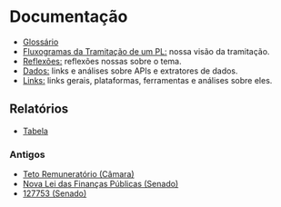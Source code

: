 Documentação
============

- [Glossário](glossario.md)
- [Fluxogramas da Tramitação de um PL:](flowchart-tramitacao-vertical.png) nossa visão da tramitação.
- [Reflexões:](reflexoes.md) reflexões nossas sobre o tema.
- [Dados:](dados.md) links e análises sobre APIs e extratores de dados.
- [Links:](links.md) links gerais, plataformas, ferramentas e análises sobre eles.

## Relatórios

- [Tabela](reports/tabela-proposicoes.nb.html)

### Antigos

- [Teto Remuneratório (Câmara)](old_reports/teto_remuneratorio-camara.html)
- [Nova Lei das Finanças Públicas (Senado)](old_reports/91341-bill-report-Senate.html)
- [127753 (Senado)](old_reports/127753-bill-report-Senate.html)
